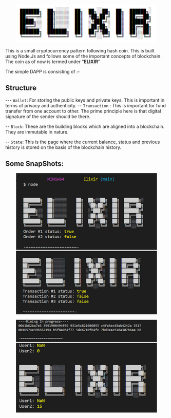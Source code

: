 ##

<p align="center">
  <img src="public\el5.png" width="439" title="Main Page">
</p>

This is a small cryptocurrency pattern following hash coin. This is built using Node.Js and follows some of the important concepts of blockchain.
The coin as of now is termed under "**ELIXIR**"

The simple DAPP is consisting of :-

## Structure

--- `Wallet`:
For storing the public keys and private keys. This is important in terms of privacy and authenticity.
-- `Transaction` :
This is important for fund transfer from one account to other. The prime principle here is that digital signature of the sender should be there.

-- `Block`:
These are the building blocks which are aligned into a blockchain. They are immutable in nature.

-- `State`:
This is the page where the current balance, status and previous history is stored on the basis of the blockchain history.

## Some SnapShots:

<p align="center">
  <img src="public\el1.png" width="439" title="Main Page">
  <img src="public\el2.PNG" width="439" alt="Transaction">
</p>

<p align="center">
  <img src="public\el4.png" width="439" title="Mine Page">
  <img src="public\el3.PNG" width="439" alt="State">
</p>
